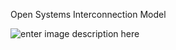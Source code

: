 Open Systems Interconnection Model




![enter image description here](https://www.geekshangout.com/wp-content/uploads/2008/08/osi_feature-950x640.jpg)
<!--stackedit_data:
eyJoaXN0b3J5IjpbMzQ5NjM3MzE5XX0=
-->